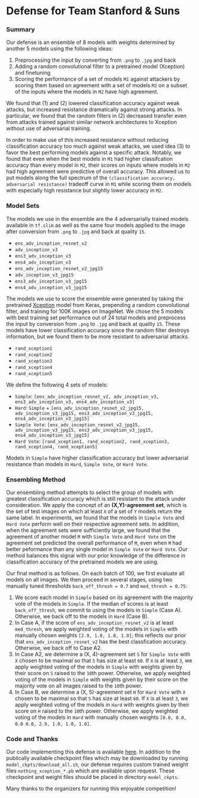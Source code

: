 # Defense for Team Stanford & Suns

### Summary

Our defense is an ensemble of 8 models with weights determined by another 5 models using the following ideas:

1. Preprocessing the input by converting from `.png` to `.jpg` and back
2. Adding a random convolutional filter to a pretrained model (Xception) and finetuning
3. Scoring the performance of a set of models `M1` against attackers by scoring them based on agreement with a set of models `M2` on a subset of the inputs where the models in `M2` have high agreement.

We found that (1) and (2) lowered classification accuracy against weak attacks, but increased resistance dramatically against strong attacks.  In particular, we found that the random filters in (2) decreased transfer even from attacks trained against similar network architectures to Xception without use of adversarial training. 

In order to make use of this increased resistance without reducing classification accuracy too much against weak attacks, we used idea (3) to favor the best performing models against a specific attack.  Notably, we found that even when the best models in `M1` had higher classifcation accuracy than every model in `M2`, their scores on inputs where models in `M2` had high agreement were predictive of overall accuracy.  This allowed us to put models along the full spectrum of the `(classification accuracy, adversarial resistance)` tradeoff curve in `M1` while scoring them on models with especially high resistance but slightly lower accuracy in `M2`.

### Model Sets

The models we use in the ensemble are the 4 adversarially trained models available in `tf.slim` as well as the same four models applied to the image after conversion from `.png` to `.jpg` and back at quality `15`.

* `ens_adv_inception_resnet_v2`
* `adv_inception_v3`
* `ens3_adv_inception_v3`
* `ens4_adv_inception_v3`
* `ens_adv_inception_resnet_v2_jpg15`
* `adv_inception_v3_jpg15`
* `ens3_adv_inception_v3_jpg15`
* `ens4_adv_inception_v3_jpg15`

The models we use to score the ensemble were generated by taking the pretrained [Xception](https://github.com/fchollet/keras/blob/master/keras/applications/xception.py) model from Keras, prepending a random convolutional filter, and training for 100K images on ImageNet.  We chose the 5 models with best training set performance out of 24 total models and preprocess the input by conversion from `.png` to `.jpg` and back at quality `15`.  These models have lower classification accuracy since the random filter destroys information, but we found them to be more resistant to adversarial attacks.

* `rand_xception1`
* `rand_xception2`
* `rand_xception3`
* `rand_xception4`
* `rand_xception5`

We define the following 4 sets of models:

* `Simple`: `[ens_adv_inception_resnet_v2, adv_inception_v3, ens3_adv_inception_v3, ens4_adv_inception_v3]`
* `Hard`: `Simple` + `[ens_adv_inception_resnet_v2_jpg15, adv_inception_v3_jpg15, ens3_adv_inception_v3_jpg15, ens4_adv_inception_v3_jpg15]`
* `Simple Vote`: `[ens_adv_inception_resnet_v2_jpg15, adv_inception_v3_jpg15, ens3_adv_inception_v3_jpg15, ens4_adv_inception_v3_jpg15]`
* `Hard Vote`: `[rand_xception1, rand_xception2, rand_xception3, rand_xception4, rand_xception5]`

Models in `Simple` have higher classification accuracy but lower adversarial resistance than models in `Hard`, `Simple Vote`, or `Hard Vote`. 

### Ensembling Method

Our ensembling method attempts to select the group of models with greatest classification accuracy which is still resistant to the attack under consideration.  We apply the concept of an **(X,Y)-agreement set**, which is the set of test images on which at least `X` of a set of `Y` models return the same label.  In experiments, we found that the models in `Simple Vote` and `Hard Vote` perform well on their respective agreement sets.  In addition, when the agreement sets were sufficiently large, we found that the agreement of another model `M` with `Simple Vote` and `Hard Vote` on the agreement set predicted the overall performance of `M`, even when `M` had better peformance than any single model in `Simple Vote` or `Hard Vote`.  Our method balances this signal with our prior knowledge of the difference in classification accuracy of the pretrained models we are using.

Our final method is as follows. On each batch of 100, we first evaluate all models on all images.  We then proceed in several stages, using two manually tuned thresholds `back_off_thresh = 0.7` and `med_thresh = 0.75`:

1. We score each model in `Simple` based on its agreement with the majority vote of the models in `Simple`.  If the median of scores is at least `back_off_thresh`, we commit to using the models in `Simple` (Case A).  Otherwise, we back off to the models in `Hard` (Case B).
2. In Case A, if the score of `ens_adv_inception_resnet_v2` is at least `med_thresh`, we apply weighted voting of the models in `Simple` with manually chosen weights `[2.9, 1.0, 1.0, 1.0]`; this reflects our prior that `ens_adv_inception_resnet_v2` has the best classfication accuracy.  Otherwise, we back off to Case A2.
3. In Case A2, we determine a (X, 4)-agreement set `S` for `Simple Vote` with `X` chosen to be maximal so that `S` has size at least `60`.  If `X` is at least `3`, we apply weighted voting of the models in `Simple` with weights given by their score on `S` raised to the `10`th power.  Otherwise, we apply weighted voting of the models in `Simple` with weights given by their score on the majority vote on all images raised to the `10`th power.
4. In Case B, we determine a (X, 5)-agreement set `H` for `Hard Vote` with `X` chosen to be maximal so that `S` has size at least `60`.  If `X` is at least `3`, we apply weighted voting of the models in `Hard` with weights given by their score on `H` raised to the `10`th power.  Otherwise, we apply weighted voting of the models in `Hard` with manually chosen weights `[0.0, 0.0, 0.0 0.0, 2.9, 1.0, 1.0, 1.0]`.

### Code and Thanks

Our code implementing this defense is available [here](https://github.com/ftramer/stanford-suns-nips17).  In addition to the publically available checkpoint files which may be downloaded by running `model_ckpts/download_all.sh`, our defense requires custom trained weight files `nothing_xception_*.pb` which are available upon request. These checkpoint and weight files should be placed in directory `model_ckpts`.

Many thanks to the organizers for running this enjoyable competition!
